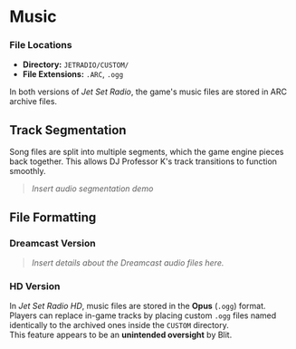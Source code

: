 # Music

### File Locations
- **Directory:** `JETRADIO/CUSTOM/`
- **File Extensions:** `.ARC`, `.ogg`

In both versions of *Jet Set Radio*, the game's music files are stored in ARC archive files.

## Track Segmentation
Song files are split into multiple segments, which the game engine pieces back together. This allows DJ Professor K's track transitions to function smoothly.

> *Insert audio segmentation demo*

## File Formatting

### Dreamcast Version
> *Insert details about the Dreamcast audio files here.*

### HD Version
In *Jet Set Radio HD*, music files are stored in the **Opus** (`.ogg`) format. Players can replace in-game tracks by placing custom `.ogg` files named identically to the archived ones inside the `CUSTOM` directory.  
This feature appears to be an **unintended oversight** by Blit.
